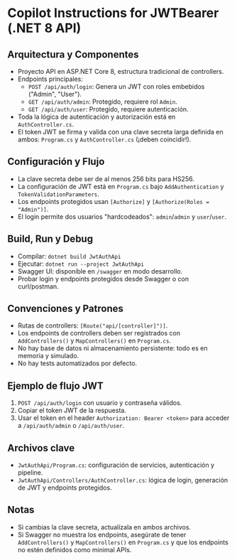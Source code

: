# Copilot Instructions for JWTBearer (.NET 8 API)

## Arquitectura y Componentes
- Proyecto API en ASP.NET Core 8, estructura tradicional de controllers.
- Endpoints principales:
  - `POST /api/auth/login`: Genera un JWT con roles embebidos ("Admin", "User").
  - `GET /api/auth/admin`: Protegido, requiere rol `Admin`.
  - `GET /api/auth/user`: Protegido, requiere autenticación.
- Toda la lógica de autenticación y autorización está en `AuthController.cs`.
- El token JWT se firma y valida con una clave secreta larga definida en ambos: `Program.cs` y `AuthController.cs` (¡deben coincidir!).

## Configuración y Flujo
- La clave secreta debe ser de al menos 256 bits para HS256.
- La configuración de JWT está en `Program.cs` bajo `AddAuthentication` y `TokenValidationParameters`.
- Los endpoints protegidos usan `[Authorize]` y `[Authorize(Roles = "Admin")]`.
- El login permite dos usuarios "hardcodeados": `admin`/`admin` y `user`/`user`.

## Build, Run y Debug
- Compilar: `dotnet build JwtAuthApi`
- Ejecutar: `dotnet run --project JwtAuthApi`
- Swagger UI: disponible en `/swagger` en modo desarrollo.
- Probar login y endpoints protegidos desde Swagger o con curl/postman.

## Convenciones y Patrones
- Rutas de controllers: `[Route("api/[controller]")]`.
- Los endpoints de controllers deben ser registrados con `AddControllers()` y `MapControllers()` en `Program.cs`.
- No hay base de datos ni almacenamiento persistente: todo es en memoria y simulado.
- No hay tests automatizados por defecto.

## Ejemplo de flujo JWT
1. `POST /api/auth/login` con usuario y contraseña válidos.
2. Copiar el token JWT de la respuesta.
3. Usar el token en el header `Authorization: Bearer <token>` para acceder a `/api/auth/admin` o `/api/auth/user`.

## Archivos clave
- `JwtAuthApi/Program.cs`: configuración de servicios, autenticación y pipeline.
- `JwtAuthApi/Controllers/AuthController.cs`: lógica de login, generación de JWT y endpoints protegidos.

## Notas
- Si cambias la clave secreta, actualízala en ambos archivos.
- Si Swagger no muestra los endpoints, asegúrate de tener `AddControllers()` y `MapControllers()` en `Program.cs` y que los endpoints no estén definidos como minimal APIs.
